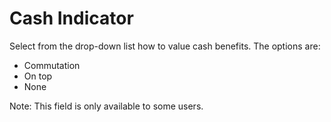 # Cash Indicator

Select from the drop-down list how to value cash benefits. The options
are:

-   Commutation
-   On top
-   None

Note: This field is only available to some users.
